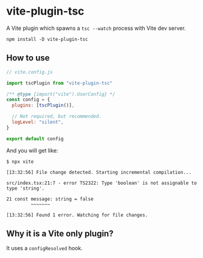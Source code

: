 # vite-plugin-tsc

A Vite plugin which spawns a `tsc --watch` process with Vite dev server.

```console
npm install -D vite-plugin-tsc
```

## How to use

```js
// vite.config.js

import tscPlugin from "vite-plugin-tsc"

/** @type {import("vite").UserConfig} */
const config = {
  plugins: [tscPlugin()],

  // Not required, but recommended.
  logLevel: "silent",
}

export default config
```

And you will get like:

```console
$ npx vite

[13:32:56] File change detected. Starting incremental compilation...

src/index.tsx:21:7 - error TS2322: Type 'boolean' is not assignable to type 'string'.

21 const message: string = false
         ~~~~~~~

[13:32:56] Found 1 error. Watching for file changes.
```

## Why it is a Vite only plugin?

It uses a `configResolved` hook.
